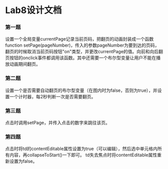 ﻿# Lab8设计文档

### 第一题

设置一个全局变量currentPage记录当前页码，把翻页的动画封装成一个函数function setPage(pageNumber)，传入的参数pageNumber为要到达的页码，翻页的时候取消当前页码按钮"on"类型，并更改currentPage的值。向前和向后翻页按钮的onclick事件都调用该函数。其中还需要一个布尔型变量让用户不能在播放动画期间翻页。

### 第二题
设置一个是否需要自动翻页的布尔型变量（在图内时为false，否则为true），并设置一个计时器，每2秒判断一次是否需要翻页。

### 第三题
点击时调用setPage，并传入点击的数字来跳往该页。

### 第四题
点击时将td的contentEditable属性设置为true（可以编辑），然后选中单元格内所有内容，再collapseToStart()一下即可。
td失去焦点时将contentEditable属性重新设置为false。